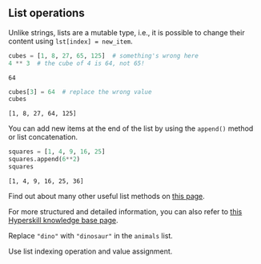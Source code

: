 ## List operations

Unlike strings, lists are a mutable type, i.e., it is possible to
change their content using `lst[index] = new_item`.

```python
cubes = [1, 8, 27, 65, 125]  # something's wrong here
4 ** 3  # the cube of 4 is 64, not 65!
```
```text
64
```
```python
cubes[3] = 64  # replace the wrong value
cubes
```
```text
[1, 8, 27, 64, 125]
```

You can add new items at the end of the list by using the `append()` method or 
list concatenation. 

```python
squares = [1, 4, 9, 16, 25]
squares.append(6**2)
squares
```
```text
[1, 4, 9, 16, 25, 36]
```
  
Find out about many other useful list methods on <a href="https://docs.python.org/3/tutorial/datastructures.html#more-on-lists">this page</a>.

For more structured and detailed information, you can also refer to [this Hyperskill knowledge base page](https://hyperskill.org/learn/step/6031).

Replace `"dino"` with `"dinosaur"` in the `animals` list.  
<div class='hint'>Use list indexing operation and value assignment.</div>
